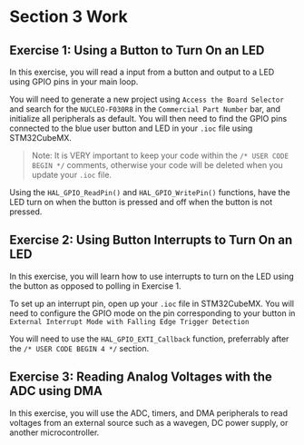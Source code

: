 # Section 3 Work

## Exercise 1: Using a Button to Turn On an LED

 In this exercise, you will read a input from a button and output to a LED using GPIO pins in your main loop. 
 
 You will need to generate a new project using ```Access the Board Selector``` and search for the ```NUCLEO-F030R8``` in the ```Commercial Part Number``` bar, and initialize all peripherals as default. You will then need to find the GPIO pins connected to the blue user button and LED in your ```.ioc``` file using STM32CubeMX.

> Note: It is VERY important to keep your code within the ```/* USER CODE BEGIN */``` comments, otherwise your code will be deleted when you update your ```.ioc``` file.

 Using the ```HAL_GPIO_ReadPin()``` and ```HAL_GPIO_WritePin()``` functions, have the LED turn on when the button is pressed and off when the button is not pressed.

## Exercise 2: Using Button Interrupts to Turn On an LED

In this exercise, you will learn how to use interrupts to turn on the LED using the button as opposed to polling in Exercise 1.

To set up an interrupt pin, open up your ```.ioc``` file in STM32CubeMX. You will need to configure the GPIO mode on the pin corresponding to your button in ```External Interrupt Mode with Falling Edge Trigger Detection``` 

You will need to use the ```HAL_GPIO_EXTI_Callback``` function, preferrably after the ```/* USER CODE BEGIN 4 */``` section.

## Exercise 3: Reading Analog Voltages with the ADC using DMA

In this exercise, you will use the ADC, timers, and DMA peripherals to read voltages from an external source such as a wavegen, DC power supply, or another microcontroller. 

